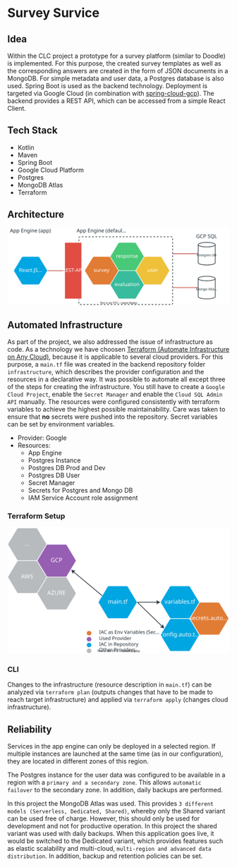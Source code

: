 # Survey Survice

## Idea
Within the CLC project a prototype for a survey platform (similar to Doodle) is implemented. For this purpose, the created survey templates as well as the corresponding answers are created in the form of JSON documents in a MongoDB. For simple metadata and user data, a Postgres database is also used. Spring Boot is used as the backend technology. Deployment is targeted via Google Cloud (in combination with [spring-cloud-gcp](https://spring.io/projects/spring-cloud-gcp)). The backend provides a REST API, which can be accessed from a simple React Client.

## Tech Stack
- Kotlin
- Maven
- Spring Boot
- Google Cloud Platform
- Postgres
- MongoDB Atlas
- Terraform

## Architecture


![architecture](./architecture.svg)


## Automated Infrastructure
As part of the project, we also addressed the issue of infrastructure as code. As a technology we have choosen [Terraform (Automate Infrastructure on Any Cloud)](https://www.terraform.io/), because it is applicable to several cloud providers. For this purpose, a `main.tf` file was created in the backend repository folder `infrastructure`, which describes the provider configuration and the resources in a declarative way. It was possible to automate all except three of the steps for creating the infrastructure. You still have to create a `Google Cloud Project`, enable the `Secret Manager` and enable the `Cloud SQL Admin API` manually. The resources were configured consistently with terraform variables to achieve the highest possible maintainability. Care was taken to ensure that **no** secrets were pushed into the repository. Secret variables can be set by environment variables.

- Provider: Google
- Resources:
  - App Engine
  - Postgres Instance
  - Postgres DB Prod and Dev
  - Postgres DB User
  - Secret Manager
  - Secrets for Postgres and Mongo DB
  - IAM Service Account role assignment

### Terraform Setup

![w:1000000](./terraform-workflow.svg)

### CLI
Changes to the infrastructure (resource description in `main.tf`) can be analyzed via `terraform plan` (outputs changes that have to be made to reach target infrastructure) and applied via `terraform apply` (changes cloud infrastructure).

## Reliability
Services in the app engine can only be deployed in a selected region. If multiple instances are launched at the same time (as in our configuration), they are located in different zones of this region. 

The Postgres instance for the user data was configured to be available in a region with a `primary and a secondary zone`. This allows `automatic failover` to the secondary zone. In addition, daily backups are performed.

In this project the MongoDB Atlas was used. This provides `3 different models (Serverless, Dedicated, Shared)`, whereby only the Shared variant can be used free of charge. However, this should only be used for development and not for productive operation. In this project the shared variant was used with daily backups. When this application goes live, it would be switched to the Dedicated variant, which provides features such as elastic scalability and multi-cloud, `multi-region and advanced data distribution`. In addition, backup and retention policies can be set. 